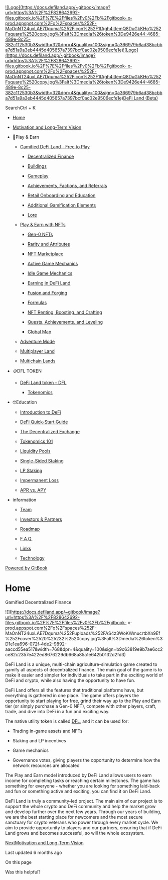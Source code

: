 [![Logo](https://docs.defiland.app/~gitbook/image?url=https%3A%2F%2F828642692-files.gitbook.io%2F%7E%2Ffiles%2Fv0%2Fb%2Fgitbook-
x-
prod.appspot.com%2Fo%2Fspaces%252F-MaOnNT24uxLAE7Dquma%252Ficon%252F1fAgh4itIemQ8DuGkKHo%252Fsquare%2520copy.jpg%3Falt%3Dmedia%26token%3De9426e44-4685-489e-8c25-382c112530b3&width=32&dpr=4&quality=100&sign=0a366979b6ad38bcbba7d51a9a3eb4445d405657a7397bcf0ac02e9506ecfe1e)![Logo](https://docs.defiland.app/~gitbook/image?url=https%3A%2F%2F828642692-files.gitbook.io%2F%7E%2Ffiles%2Fv0%2Fb%2Fgitbook-
x-
prod.appspot.com%2Fo%2Fspaces%252F-MaOnNT24uxLAE7Dquma%252Ficon%252F1fAgh4itIemQ8DuGkKHo%252Fsquare%2520copy.jpg%3Falt%3Dmedia%26token%3De9426e44-4685-489e-8c25-382c112530b3&width=32&dpr=4&quality=100&sign=0a366979b6ad38bcbba7d51a9a3eb4445d405657a7397bcf0ac02e9506ecfe1e)DeFi
Land (Beta)](/)

SearchCtrl \+ K

  * [Home](/)

  * [Motivation and Long-Term Vision](/motivation-and-long-term-vision)

  * 🚜Play & Earn

    * [Gamified DeFi Land - Free to Play](/play-and-earn/gamified-defi-land-free-to-play)

      * [Decentralized Finance](/play-and-earn/gamified-defi-land-free-to-play/decentralized-finance)

      * [Buildings](/play-and-earn/gamified-defi-land-free-to-play/buildings)

      * [Gameplay](/play-and-earn/gamified-defi-land-free-to-play/gameplay)

      * [Achievements, Factions, and Referrals](/play-and-earn/gamified-defi-land-free-to-play/achievements-factions-and-referrals)

      * [Retail Onboarding and Education](/play-and-earn/gamified-defi-land-free-to-play/retail-onboarding-and-education)

      * [Additional Gamification Elements](/play-and-earn/gamified-defi-land-free-to-play/additional-gamification-elements)

      * [Lore](/play-and-earn/gamified-defi-land-free-to-play/lore)

    * [Play & Earn with NFTs](/play-and-earn/play-and-earn-with-nfts)

      * [Gen-0 NFTs](/play-and-earn/play-and-earn-with-nfts/gen-0-nfts)

      * [Rarity and Attributes](/play-and-earn/play-and-earn-with-nfts/rarity-and-attributes)

      * [NFT Marketplace](/play-and-earn/play-and-earn-with-nfts/nft-marketplace)

      * [Active Game Mechanics](/play-and-earn/play-and-earn-with-nfts/active-game-mechanics)

      * [Idle Game Mechanics](/play-and-earn/play-and-earn-with-nfts/idle-game-mechanics)

      * [Earning in DeFi Land](/play-and-earn/play-and-earn-with-nfts/earning-in-defi-land)

      * [Fusion and Forging](/play-and-earn/play-and-earn-with-nfts/fusion-and-forging)

      * [Formulas](/play-and-earn/play-and-earn-with-nfts/formulas)

      * [NFT Renting, Boosting, and Crafting](/play-and-earn/play-and-earn-with-nfts/nft-renting-boosting-and-crafting)

      * [Quests, Achievements, and Leveling](/play-and-earn/play-and-earn-with-nfts/quests-achievements-and-leveling)

      * [Global Map](/play-and-earn/play-and-earn-with-nfts/global-map)

    * [Adventure Mode](/play-and-earn/adventure-mode)

    * [Multiplayer Land](/play-and-earn/multiplayer-land)

    * [Multichain Lands](/play-and-earn/multichain-lands)

  * 🪙DFL TOKEN

    * [DeFi Land token - DFL](/dfl-token/defi-land-token-dfl)

      * [Tokenomics](/dfl-token/defi-land-token-dfl/tokenomics)

  * 🤓Education

    * [Introduction to DeFi](/education/introduction-to-defi)

    * [DeFi Quick-Start Guide](/education/defi-quick-start-guide)

    * [The Decentralized Exchange](/education/the-decentralized-exchange)

    * [Tokenomics 101](/education/tokenomics-101)

    * [Liquidity Pools](/education/liquidity-pools)

    * [Single-Sided Staking](/education/single-sided-staking)

    * [LP Staking](/education/lp-staking)

    * [Impermanent Loss](/education/impermanent-loss)

    * [APR vs. APY](/education/apr-vs.-apy)

  * information

    * [Team](/information/team)

    * [Investors & Partners](/information/investors-and-partners)

    * [Roadmap](/information/roadmap)

    * [F.A.Q.](/information/f.a.q.)

    * [Links](/information/links)

    * [Technology](/information/technology)

[Powered by
GitBook](https://www.gitbook.com/?utm_source=content&utm_medium=trademark&utm_campaign=-MaOnNT24uxLAE7Dquma)

# Home

Gamified Decentralized Finance

![](https://docs.defiland.app/~gitbook/image?url=https%3A%2F%2F828642692-files.gitbook.io%2F%7E%2Ffiles%2Fv0%2Fb%2Fgitbook-
x-
prod.appspot.com%2Fo%2Fspaces%252F-MaOnNT24uxLAE7Dquma%252Fuploads%252FAS4z3WoKWmucrtbXn9Ef%252Fcover%2520%25232%2520copy.jpg%3Falt%3Dmedia%26token%3D1e1ea696-072f-4de2-9892-aaccd55ea517&width=768&dpr=4&quality=100&sign=b9c63819e9b7ae6cc2ce82c2357e422ed8676229db668a85a1e642b0132d2fd3)

DeFi Land is a unique, multi-chain agriculture-simulation game created to
gamify all aspects of decentralized finance. The main goal of the game is to
make it easier and simpler for individuals to take part in the exciting world
of DeFi and crypto, while also having the opportunity to have fun.

DeFi Land offers all the features that traditional platforms have, but
everything is gathered in one place. The game offers players the opportunity
to start playing for free, grind their way up to the Play and Earn tier (or
simply purchase a Gen-0 NFT), compete with other players, craft, trade, and
dive into DeFi in a fun and exciting way.

The native utility token is called [DFL](/dfl-token/defi-land-token-dfl), and
it can be used for:

  * Trading in-game assets and NFTs

  * Staking and LP incentives

  * Game mechanics

  * Governance votes, giving players the opportunity to determine how the network resources are allocated

The Play and Earn model introduced by DeFi Land allows users to earn income
for completing tasks or reaching certain milestones. The game has something
for everyone - whether you are looking for something laid-back and fun or
something active and exciting, you can find it on DeFi Land.

DeFi Land is truly a community-led project. The main aim of our project is to
support the whole crypto and DeFi community and help the market grow and
develop further over the next few years. Through our years of building, we are
the best starting place for newcomers and the most secure sanctuary for crypto
veterans who power through every market cycle. We aim to provide opportunity
to players and our partners, ensuring that if DeFi Land grows and becomes
successful, so will the whole ecosystem.

[NextMotivation and Long-Term Vision](/motivation-and-long-term-vision)

Last updated 6 months ago

On this page

Was this helpful?

